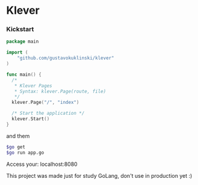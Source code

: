 # Klever

### Kickstart

```go
package main

import (
	"github.com/gustavokuklinski/klever"
)

func main() {
  /*
   * Klever Pages
   * Syntax: klever.Page(route, file)
   */ 
  klever.Page("/", "index")

  /* Start the application */
  klever.Start()
}
```

and them

```bash
$go get
$go run app.go
```

Access your: localhost:8080

This project was made just for study GoLang, don't use in production yet :)
